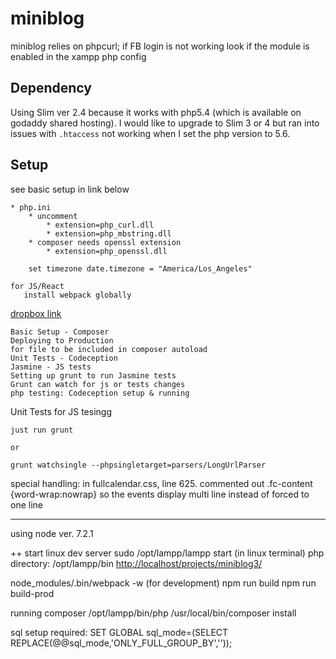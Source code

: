 # miniblog

miniblog relies on phpcurl; if FB login is not working look if the module is enabled in the xampp php config

## Dependency

Using Slim ver 2.4 because it works with php5.4 (which is available on godaddy shared hosting). I would like to upgrade to Slim 3 or 4 but ran into issues with `.htaccess` not working when I set the php version to 5.6.

## Setup

see basic setup in link below

    * php.ini
        * uncomment
            * extension=php_curl.dll
            * extension=php_mbstring.dll
        * composer needs openssl extension
            * extension=php_openssl.dll

        set timezone date.timezone = "America/Los_Angeles"

    for JS/React
       install webpack globally

[dropbox link](https://paper.dropbox.com/doc/Project-notes-To-remember-Aqk90sy9YHyVkkxkMuqaZ)

    Basic Setup - Composer
    Deploying to Production
    for file to be included in composer autoload
    Unit Tests - Codeception
    Jasmine - JS tests
    Setting up grunt to run Jasmine tests
    Grunt can watch for js or tests changes
    php testing: Codeception setup & running

Unit Tests for JS tesingg

    just run grunt

    or

    grunt watchsingle --phpsingletarget=parsers/LongUrlParser

special handling:
in fullcalendar.css, line 625.
commented out .fc-content {word-wrap:nowrap}
so the events display multi line instead of forced to one line

----
using node ver. 7.2.1

++ start linux dev server
sudo /opt/lampp/lampp start
(in linux terminal)
php directory: /opt/lampp/bin
    [http://localhost/projects/miniblog3/](http://localhost/projects/miniblog3/)

 node_modules/.bin/webpack -w (for development)
 npm run build
 npm run build-prod
 
 running composer
 /opt/lampp/bin/php /usr/local/bin/composer install


 sql setup required:
 SET GLOBAL sql_mode=(SELECT REPLACE(@@sql_mode,'ONLY_FULL_GROUP_BY',''));